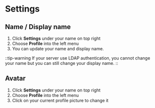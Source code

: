 # Settings

## Name / Display name

1. Click **Settings** under your name on top right
2. Choose **Profile** into the left menu
3. You can update your name and display name.

::tip-warning
If your server use LDAP authentication, you cannot change your name but you can still change your display name.
::

## Avatar

1. Click **Settings** under your name on top right
2. Choose **Profile** into the left menu
3. Click on your current profile picture to change it 
